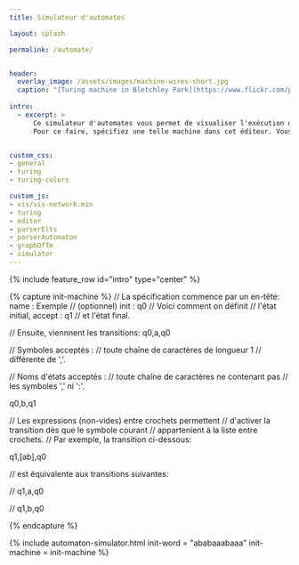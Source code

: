 ```yaml
---
title: Simulateur d'automates

layout: splash

permalink: /automate/


header:
  overlay_image: /assets/images/machine-wires-short.jpg
  caption: "[Turing machine in Bletchley Park](https://www.flickr.com/photos/douglashoyt/8235850748) by [Douglas Hoyt](https://www.flickr.com/photos/douglashoyt/), licensed under [CC BY-NC-ND 2.0](https://creativecommons.org/licenses/by-nc-nd/2.0/)"
  
intro: 
  - excerpt: >
      Ce simulateur d'automates vous permet de visualiser l'exécution d'un automate à états finis.
      Pour ce faire, spécifiez une telle machine dans cet éditeur. Vous pouvez par exemple modifier l'exemple ci-dessous.


custom_css:
- general
- turing
- turing-colors

custom_js:
- vis/vis-network.min
- turing
- editor
- parserElts
- parserAutomaton
- graphOfTm
- simulator
---
```

{% include feature_row id="intro" type="center" %}

{% capture init-machine %}
// La spécification commence par un en-tête:
name   : Exemple // (optionnel) 
init   : q0      // Voici comment on définit
                 // l'état initial,
accept : q1     // et l'état final.

// Ensuite, viennnent les transitions:
q0,a,q0

// Symboles acceptés :
//   toute chaîne de caractères de longueur 1
//   différente de ','.

// Noms d'états acceptés :
//   toute chaîne de caractères ne contenant pas
//   les symboles ',' ni ':'.

q0,b,q1 

// Les expressions (non-vides) entre crochets permettent 
// d'activer la transition dès que le symbole courant
// appartenient à la liste entre crochets.
// Par exemple, la transition ci-dessous:

q1,[ab],q0

// est équivalente aux transitions suivantes:

// q1,a,q0

// q1,b,q0

{% endcapture %}

{% include automaton-simulator.html init-word = "ababaaabaaa" init-machine = init-machine %}
